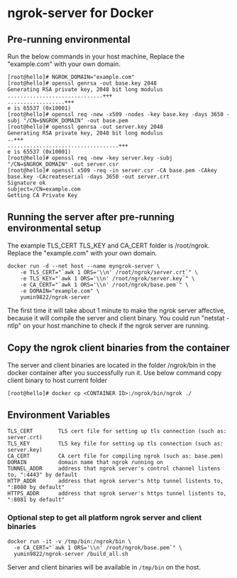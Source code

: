 # ngrok-server for Docker

## Pre-running environmental
Run the below commands in your host machine, Replace the "example.com" with your own domain.
```
[root@hello]# NGROK_DOMAIN="example.com"
[root@hello]# openssl genrsa -out base.key 2048
Generating RSA private key, 2048 bit long modulus
..............................+++
..................+++
e is 65537 (0x10001)
[root@hello]# openssl req -new -x509 -nodes -key base.key -days 3650 -subj "/CN=$NGROK_DOMAIN" -out base.pem
[root@hello]# openssl genrsa -out server.key 2048
Generating RSA private key, 2048 bit long modulus
..+++
...................................+++
e is 65537 (0x10001)
[root@hello]# openssl req -new -key server.key -subj "/CN=$NGROK_DOMAIN" -out server.csr
[root@hello]# openssl x509 -req -in server.csr -CA base.pem -CAkey base.key -CAcreateserial -days 3650 -out server.crt
Signature ok
subject=/CN=example.com
Getting CA Private Key
```

## Running the server after pre-running environmental setup
The example TLS_CERT TLS_KEY and CA_CERT folder is /root/ngrok. Replace the "example.com" with your own domain.

```
docker run -d --net host --name myngrok-server \
    -e TLS_CERT="`awk 1 ORS='\\n' /root/ngrok/server.crt`" \
    -e TLS_KEY="`awk 1 ORS='\\n' /root/ngrok/server.key`" \
    -e CA_CERT="`awk 1 ORS='\\n' /root/ngrok/base.pem`" \
    -e DOMAIN="example.com" \
    yumin9822/ngrok-server
```
The first time it will take about 1 minute to make the ngrok server affective, because it will compile the server and client binary. You could run "netstat -ntlp" on your host manchine to check if the ngrok server are running.

## Copy the ngrok client binaries from the container
The server and client binaries are located in the folder /ngrok/bin in the docker container after you successfully run it. Use below command copy client binary to host current folder 

```
[root@hello]# docker cp <CONTAINER ID>:/ngrok/bin/ngrok ./ 
```

## Environment Variables

    TLS_CERT        TLS cert file for setting up tls connection (such as: server.crt)
    TLS_KEY         TLS key file for setting up tls connection (such as: server.key)
    CA_CERT         CA cert file for compiling ngrok (such as: base.pem)
    DOMAIN          domain name that ngrok running on 
    TUNNEL_ADDR     address that ngrok server's control channel listens to, ":4443" by default
    HTTP_ADDR       address that ngrok server's http tunnel listents to, ":8080 by default"
    HTTPS_ADDR      address that ngrok server's https tunnel listents to, ":8081 by default"


### Optional step to get all platform ngrok server and client binaries

```
docker run -it -v /tmp/bin:/ngrok/bin \
  -e CA_CERT="`awk 1 ORS='\\n' /root/ngrok/base.pem`" \
  yumin9822/ngrok-server /build_all.sh
```

Server and client binaries will be available in `/tmp/bin` on the host.
